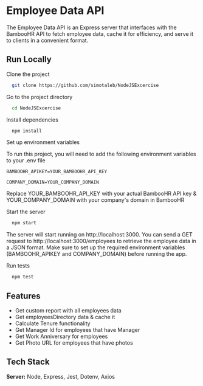 # Employee Data API

The Employee Data API is an Express server that interfaces with the BambooHR API to fetch employee data, cache it for efficiency, and serve it to clients in a convenient format.





## Run Locally

Clone the project

```bash
  git clone https://github.com/simotaleb/NodeJSExcercise
```

Go to the project directory

```bash
  cd NodeJSExcercise
```

Install dependencies

```bash
  npm install
```

Set up environment variables

To run this project, you will need to add the following environment variables to your .env file

`BAMBOOHR_APIKEY=YOUR_BAMBOOHR_API_KEY`

`COMPANY_DOMAIN=YOUR_COMPANY_DOMAIN`

Replace YOUR_BAMBOOHR_API_KEY with your actual BambooHR API key & YOUR_COMPANY_DOMAIN with your company's domain in BambooHR

Start the server

```bash
  npm start
```
The server will start running on http://localhost:3000. You can send a GET request to http://localhost:3000/employees to retrieve the employee data in a JSON format.
Make sure to set up the required environment variables (BAMBOOHR_APIKEY and COMPANY_DOMAIN) before running the app.

Run tests
```bash
  npm test
```    
## Features

- Get custom report with all employees data
- Get employeesDirectory data & cache it
- Calculate Tenure functionality
- Get Manager Id for employees that have Manager
- Get Work Anniversary for employees
- Get Photo URL for employees that have photos


## Tech Stack



**Server:** Node, Express, Jest, Dotenv, Axios

